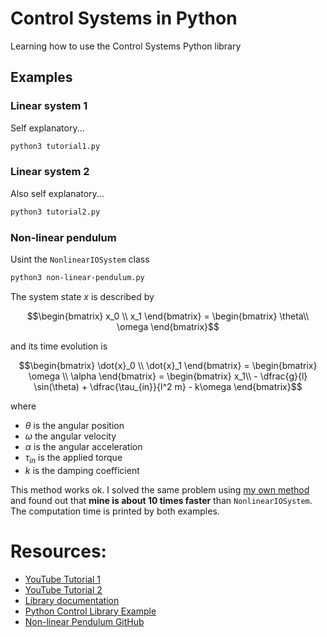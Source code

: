 # Control Systems in Python
Learning how to use the Control Systems Python library

## Examples
### Linear system 1
Self explanatory...
```bash
python3 tutorial1.py
```
### Linear system 2
Also self explanatory...
```bash
python3 tutorial2.py
```

### Non-linear pendulum
Usint the `NonlinearIOSystem` class
```bash
python3 non-linear-pendulum.py
```
The system state $`x`$ is described by

```math
\begin{bmatrix}
x_0 \\
x_1
\end{bmatrix}
=
\begin{bmatrix}
\theta\\
\omega
\end{bmatrix}
```

and its time evolution is 

```math
\begin{bmatrix}
\dot{x}_0 \\
\dot{x}_1
\end{bmatrix} =
\begin{bmatrix}
\omega \\
\alpha
\end{bmatrix}
=
\begin{bmatrix}
x_1\\
- \dfrac{g}{l} \sin(\theta) + \dfrac{\tau_{in}}{l^2 m} - k\omega
\end{bmatrix}
```

where
- $`\theta`$ is the angular position
- $`\omega`$ the angular velocity
- $`\alpha`$ is the angular acceleration
- $`\tau_{in}`$ is the applied torque
- $`k`$ is the damping coefficient

This method works ok.
I solved the same problem using [my own method](https://github.com/antonioastorino/nlp) and found out that **mine is about 10 times faster** than `NonlinearIOSystem`.
The computation time is printed by both examples.

# Resources:
- [YouTube Tutorial 1](https://www.youtube.com/watch?v=ZNBAq9dT4IE)
- [YouTube Tutorial 2](https://www.youtube.com/watch?v=qBDcHKkHzIE&t)
- [Library documentation](https://python-control.readthedocs.io/en/0.10.1/)
- [Python Control Library Example](https://www.cds.caltech.edu/~murray/courses/cds112/wi2023/W1_python-control.pdf)
- [Non-linear Pendulum GitHub](https://github.com/antonioastorino/nlp)
